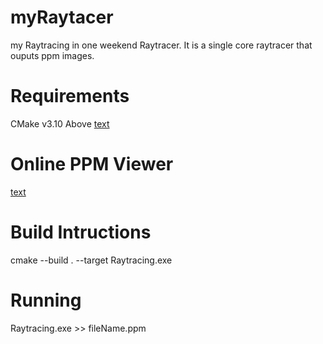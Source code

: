 # myRaytacer
my Raytracing in one weekend Raytracer. It is a single core raytracer that ouputs ppm images.

# Requirements
CMake v3.10 Above 
[text](https://cmake.org/download/)

# Online PPM Viewer
[text](https://www.cs.rhodes.edu/welshc/COMP141_F16/ppmReader.html)

# Build Intructions
cmake --build . --target Raytracing.exe

# Running
Raytracing.exe >> fileName.ppm 
